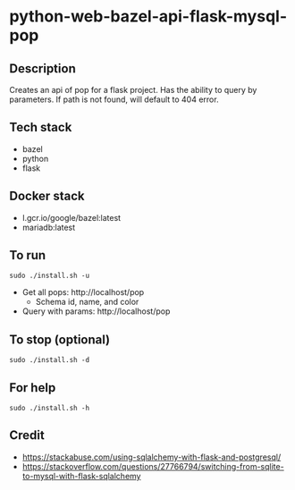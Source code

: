 # python-web-bazel-api-flask-mysql-pop

## Description
Creates an api of pop for a flask project.
Has the ability to query by parameters.
If path is not found, will default to 404 error.

## Tech stack
- bazel
- python
- flask

## Docker stack
- l.gcr.io/google/bazel:latest
- mariadb:latest

## To run
`sudo ./install.sh -u`
- Get all pops: http://localhost/pop
  - Schema id, name, and color
- Query with params: http://localhost/pop <id>

## To stop (optional)
`sudo ./install.sh -d`

## For help
`sudo ./install.sh -h`

## Credit
- https://stackabuse.com/using-sqlalchemy-with-flask-and-postgresql/
- https://stackoverflow.com/questions/27766794/switching-from-sqlite-to-mysql-with-flask-sqlalchemy

